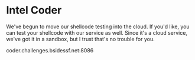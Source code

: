 # Intel Coder #

We've begun to move our shellcode testing into the cloud.  If you'd like, you
can test your shellcode with our service as well.  Since it's a cloud service,
we've got it in a sandbox, but I trust that's no trouble for you.

coder.challenges.bsidessf.net:8086
